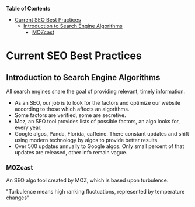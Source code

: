 <!-- START doctoc generated TOC please keep comment here to allow auto update -->
<!-- DON'T EDIT THIS SECTION, INSTEAD RE-RUN doctoc TO UPDATE -->
**Table of Contents**  

- [Current SEO Best Practices](#current-seo-best-practices)
  - [Introduction to Search Engine Algorithms](#introduction-to-search-engine-algorithms)
    - [MOZcast](#mozcast)

<!-- END doctoc generated TOC please keep comment here to allow auto update -->


# Current SEO Best Practices


## Introduction to Search Engine Algorithms

All search engines share the goal of providing relevant, timely information.

-   As an SEO, our job is to look for the factors and optimize our website according to those which affects an algorithms.
-   Some factors are verified, some are secretive.
-   Moz, an SEO tool provides lists of possible factors, an algo looks for, every year.
-   Google algos, Panda, Florida, caffeine. There constant updates and shift using modern technology by algos to provide better results.
-   Over 500 updates annually to Google algos. Only small percent of that updates are released, other info remain vague.



### MOZcast

An SEO algo tool created by MOZ, which is based upon turbulence.

"Turbulence means high ranking fluctuations, represented by temperature changes"

